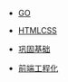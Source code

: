 <!-- docs/_sidebar.md -->

- [GO](/GO/)

- [HTMLCSS](/HTMLCSS/)

- [巩固基础](/巩固基础/)

- [前端工程化](/前端工程化/)
